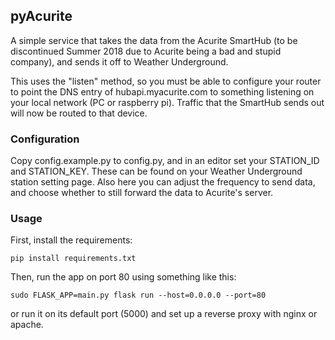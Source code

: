 ## pyAcurite

A simple service that takes the data from the Acurite SmartHub (to be discontinued Summer 2018 due to Acurite being a bad and stupid company), and sends it off to Weather Underground.

This uses the "listen" method, so you must be able to configure your router to point the DNS entry of hubapi.myacurite.com to something listening on your local network (PC or raspberry pi).  Traffic that the SmartHub sends out will now be routed to that device.

### Configuration
Copy config.example.py to config.py, and in an editor set your STATION_ID and STATION_KEY.  These can be found on your Weather Underground station setting page.  Also here you can adjust the frequency to send data, and choose whether to still forward the data to Acurite's server.

### Usage
First, install the requirements:

`pip install requirements.txt`

Then, run the app on port 80 using something like this:

`sudo FLASK_APP=main.py flask run --host=0.0.0.0 --port=80`

or run it on its default port (5000) and set up a reverse proxy with nginx or apache.
